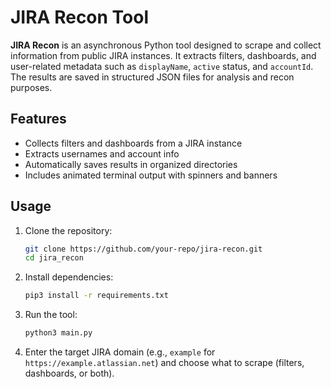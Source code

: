 # JIRA Recon Tool

**JIRA Recon** is an asynchronous Python tool designed to scrape and collect information from public JIRA instances. It extracts filters, dashboards, and user-related metadata such as `displayName`, `active` status, and `accountId`. The results are saved in structured JSON files for analysis and recon purposes.

## Features

- Collects filters and dashboards from a JIRA instance
- Extracts usernames and account info
- Automatically saves results in organized directories
- Includes animated terminal output with spinners and banners

## Usage

1. Clone the repository:
    ```bash
    git clone https://github.com/your-repo/jira-recon.git
    cd jira_recon
    ```

2. Install dependencies:
    ```bash
    pip3 install -r requirements.txt
    ```

3. Run the tool:
    ```bash
    python3 main.py
    ```

4. Enter the target JIRA domain (e.g., `example` for `https://example.atlassian.net`) and choose what to scrape (filters, dashboards, or both).
